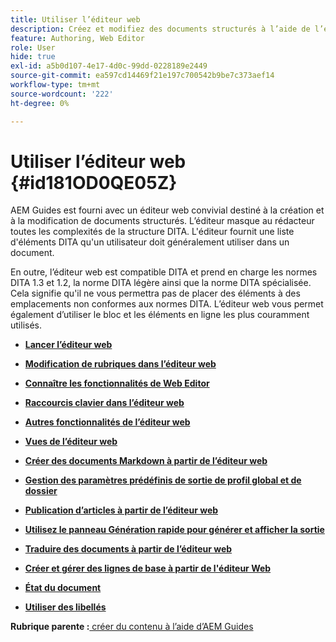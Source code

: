 ```yaml
---
title: Utiliser l’éditeur web
description: Créez et modifiez des documents structurés à l’aide de l’éditeur web. Découvrez comment utiliser l’éditeur web en respectant les normes DITA dans AEM Guides.
feature: Authoring, Web Editor
role: User
hide: true
exl-id: a5b0d107-4e17-4d0c-99dd-0228189e2449
source-git-commit: ea597cd14469f21e197c700542b9be7c373aef14
workflow-type: tm+mt
source-wordcount: '222'
ht-degree: 0%

---
```


# Utiliser l’éditeur web {#id181OD0QE05Z}

AEM Guides est fourni avec un éditeur web convivial destiné à la création et à la modification de documents structurés. L’éditeur masque au rédacteur toutes les complexités de la structure DITA. L&#39;éditeur fournit une liste d&#39;éléments DITA qu&#39;un utilisateur doit généralement utiliser dans un document.

En outre, l’éditeur web est compatible DITA et prend en charge les normes DITA 1.3 et 1.2, la norme DITA légère ainsi que la norme DITA spécialisée. Cela signifie qu&#39;il ne vous permettra pas de placer des éléments à des emplacements non conformes aux normes DITA. L’éditeur web vous permet également d’utiliser le bloc et les éléments en ligne les plus couramment utilisés.

- **[Lancer l’éditeur web](web-editor-launch-editor.md)**

- **[Modification de rubriques dans l’éditeur web](web-editor-edit-topics.md)**

- **[Connaître les fonctionnalités de Web Editor](web-editor-features.md)**

- **[Raccourcis clavier dans l’éditeur web](web-editor-keyboard-shortcuts.md)**

- **[Autres fonctionnalités de l’éditeur web](web-editor-other-features.md)**

- **[Vues de l’éditeur web](web-editor-views.md)**

- **[Créer des documents Markdown à partir de l’éditeur web](web-editor-markdown-topic.md)**

- **[Gestion des paramètres prédéfinis de sortie de profil global et de dossier](web-editor-manage-output-presets.md)**

- **[Publication d’articles à partir de l’éditeur web](web-editor-article-publishing.md)**

- **[Utilisez le panneau Génération rapide pour générer et afficher la sortie](web-editor-quick-generate-panel.md)**

- **[Traduire des documents à partir de l’éditeur web](translate-documents-web-editor.md)**

- **[Créer et gérer des lignes de base à partir de l&#39;éditeur Web](web-editor-baseline.md)**

- **[État du document](web-editor-document-states.md)**

- **[Utiliser des libellés](web-editor-use-label.md)**


**Rubrique parente :**&#x200B;[ créer du contenu à l’aide d’AEM Guides](authoring-content-xml-doc.md)
